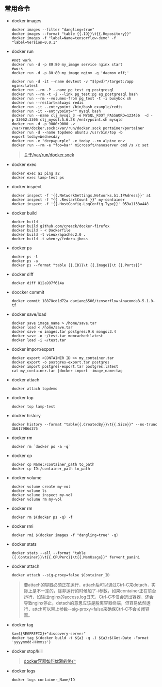 ## 常用命令
* docker images
  ```
  docker images --filter "dangling=true"
  docker images --format "table {{.ID}}\t{{.Repository}}"
  docker images -f "label=Name=tensorflow-demo" -f "label=Version=0.0.1"
  ```
* docker run
  ```
  #not work
  docker run -d -p 80:80 my_image service nginx start
  #work
  docker run -d -p 80:80 my_image nginx -g 'daemon off;'

  docker run -d -it --name devtest -v "$(pwd)"/target:/app nginx:latest
  docker run --rm -P --name pg_test eg_postgresql
  docker run --rm -t -i --link pg_test:pg eg_postgresql bash
  docker run --rm --volumes-from pg_test -t -i busybox sh
  docker run --restart=always redis
  docker run -it --entrypoint /bin/bash example/redis
  docker run -it --entrypoint="" mysql bash
  docker run --name clj_mysql_3 -e MYSQL_ROOT_PASSWORD=123456  -d -p 33062:3306 clj_mysql:5.6.28 /entrypoint.sh mysqld
  docker run -d -p 9000:9000 -v /var/run/docker.sock:/var/run/docker.sock portainer/portainer
  docker run -d --name topdemo ubuntu /usr/bin/top -b
  export today=Wednesday
  docker run -e "deep=purple" -e today --rm alpine env
  docker run --rm -e "foo=bar" microsoft/nanoserver cmd /s /c set
  ```
  >[关于/var/run/docker.sock](https://blog.csdn.net/fundebug/article/details/70213275)
* docker exec
  ```
  docker exec a1 ping a2
  docker exec lamp-test ps

  ```
* docker inspect
  ```
  docker inspect -f '{{.NetworkSettings.Networks.b1.IPAdress}}' a1
  docker inspect -f "{{ .RestartCount }}" my-container
  docker inspect -f '{{.HostConfig.LogConfig.Type}}' 053a1133a448
  ```
* docker build
  ```
  docker build .
  docker build github.com/creack/docker-firefox
  docker build - < Dockerfile
  docker build -t vieux/apache:2.0 .
  docker build -t whenry/fedora-jboss
  ```
* docker ps
  ```
  docker ps -l
  docker ps -a
  docker ps --format "table {{.ID}}\t {{.Image}}\t {{.Ports}}"
  ```
* docker diff
  ```
  docker diff 812a997f614a
  ```
* doccker commit
  ```
  docker commit 18878cd1d72a daxiang6506/tensorflow:Anaconda3-5.1.0-tf
  ```
* docker save/load
  ```
  docker save image_name > /home/save.tar
  docker load < /home/save.tar
  docker save -o images.tar postgres:9.6 mongo:3.4
  docker save -o ~/test.tar memcached:latest
  docker load -i ~/test.tar
  ```
* docker import/export
  ```
  docker export <CONTAINER ID >> my_container.tar
  docker export -o postgres-export.tar postgres
  docker import postgres-export.tar postgres:latest
  cat my_container.tar |docker import -image_name:tag
  ```
* docker attach
  ```
  docker attach topdemo
  ```
* docker top
  ```
  docker top lamp-test
  ```
* docker history
  ```
  docker history --format "table{{.CreatedBy}}\t{{.Size}}" --no-trunc 3b617986d375
  ```
* docker rm
  ```
  docker rm `docker ps -a -q`
  ```
* docker cp
  ```
  docker cp Name:/container_path to_path
  docker cp ID:/container_path to_path
  ```
* docker volume
  ```
  docker volume create my-vol
  docker volume ls
  docker volume inspect my-vol
  docker volume rm my-vol
  ```
* docker rm
  ```
  docker rm $(docker ps -q) -f
  ```
* docker rmi
  ```
  docker rmi $(docker images -f "dangling=true" -q)
  ```
* docker stats
  ```
  docker stats --all --format "table {{.Container}}\t{{.CPUPerc}}\t{{.MemUsage}}" fervent_panini
  ```
* docker attach
  ```
  docker attach --sig-proxy=false $Container_ID
  ```
  >要attach的容器必须正在运行，attach后可以通过Ctrl-C来detach，实际上是不一定的，除非运行的时候加了-i参数，如果container正在前台运行，如输出nginx的access.log日志，Ctrl-C不仅会退出容器，还会导致nginx停止，detach的意思应该是脱离容器终端，但容易依然运行，attch可以带上参数--sig-proxy=false来确保Ctrl-C不会关闭容器。
* docker tag
  ```
  $a=${REGPREFIX}+"discovery-server"
  docker tag $(docker build -t ${a} -q .) ${a}:$(Get-Date -Format 'yyyymmdd-HHmmss')
  ```
* docker stop/kill
  >[docker容器如何优雅的终止](https://www.jb51.net/article/96617.htm)
* docker logs
  ```
  docker logs container_Name/ID
  ```
  